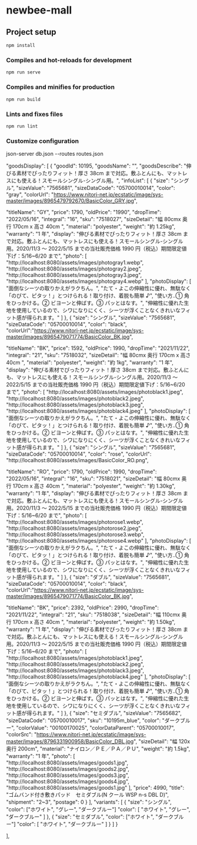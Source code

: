 # newbee-mall

## Project setup

```
npm install
```

### Compiles and hot-reloads for development

```
npm run serve
```

### Compiles and minifies for production

```
npm run build
```

### Lints and fixes files

```
npm run lint
```

### Customize configuration

json-server db.json --routes routes.json

"goodsDisplay": [
{
"goodId": 10195,
"goodsName": "",
"goodsDescribe": "伸びる素材でぴったりフィット！厚さ 38cm まで対応。敷ふとんにも、マットレスにも使える！スモールシングル-シングル用。",
"infoList": [
{
"size": "シングル",
"sizeValue": "7565681",
"sizeDataCode": "05700010014",
"color": "gray",
"colorUrl": "https://www.nitori-net.jp/ecstatic/image/sys-master/images/8965479792670/BasicColor_GRY.jpg",

"titleName": "GY",
"price": 1790,
"oldPrice": "1990",
"dropTime": "2022/05/16",
"integral": "16",
"sku": "7518027",
"sizeDetail": "幅 80cmx 奥行 170cm x 高さ 40cm ",
"material": "polyester",
"weight": "約 1.25kg",
"warranty": "1 年",
"display": "伸びる素材でぴったりフィット！厚さ 38cm まで対応。敷ふとんにも、マットレスにも使える！スモールシングル-シングル用。2020/11/3 ～ 2022/5/15 までの当社販売価格 1990 円（税込）期間限定値下げ：5/16~6/20 まで",
"photo": [
"http://localhost:8080/assets/images/photogray1.webp",
"http://localhost:8080/assets/images/photogray2.jpeg",
"http://localhost:8080/assets/images/photogray3.jpeg",
"http://localhost:8080/assets/images/photogray4.webp"
],
"photoDisplay": [
"面倒なシーツの取りかえがラクちん。",
"たて・よこの伸縮性に優れ、無駄なく「のびて、ピタッ！」とつけられる！取り付け、着脱も簡単 ♪",
"使い方‥① 角をひっかける。② ビヨーンと伸ばす。③ パッとはなす。",
"伸縮性に優れた生地を使用しているので、シワになりにくく、シーツが浮くことなくきれいなフィット感が得られます。"
]
},
{
"size": "シングル",
"sizeValue": "7565681",
"sizeDataCode": "05700010014",
"color": "black",
"colorUrl":"https://www.nitori-net.jp/ecstatic/image/sys-master/images/8965479071774/BasicColor_BK.jpg",

"titleName": "BK",
"price": 1592,
"oldPrice": 1990,
"dropTime": "2021/11/22",
"integral": "21",
"sku": "7518032",
"sizeDetail": "幅 80cmx 奥行 170cm x 高さ 40cm ",
"material": "polyester",
"weight": "約 1kg",
"warranty": "1 年",
"display": "伸びる素材でぴったりフィット！厚さ 38cm まで対応。敷ふとんにも、マットレスにも使える！スモールシングル-シングル用。2020/11/3 ～ 2022/5/15 までの当社販売価格 1990 円（税込）期間限定値下げ：5/16~6/20 まで",
"photo": [
"http://localhost:8080/assets/images/photoblack1.jpeg",
"http://localhost:8080/assets/images/photoblack2.jpeg",
"http://localhost:8080/assets/images/photoblack3.jpeg",
"http://localhost:8080/assets/images/photoblack4.jpeg"
],
"photoDisplay": [
"面倒なシーツの取りかえがラクちん。",
"たて・よこの伸縮性に優れ、無駄なく「のびて、ピタッ！」とつけられる！取り付け、着脱も簡単 ♪",
"使い方‥① 角をひっかける。② ビヨーンと伸ばす。③ パッとはなす。",
"伸縮性に優れた生地を使用しているので、シワになりにくく、シーツが浮くことなくきれいなフィット感が得られます。"
]
},
{
"size": "シングル",
"sizeValue": "7565681",
"sizeDataCode": "05700010014",
"color": "rose",
"colorUrl": "http://localhost:8080/assets/images/BasicColor_RO.png",

"titleName": "RO",
"price": 1790,
"oldPrice": 1990,
"dropTime": "2022/05/16",
"integral": "16",
"sku": "7518021",
"sizeDetail": "幅 80cmx 奥行 170cm x 高さ 40cm ",
"material": "polyester",
"weight": "約 1.30kg",
"warranty": "1 年",
"display": "伸びる素材でぴったりフィット！厚さ 38cm まで対応。敷ふとんにも、マットレスにも使える！スモールシングル-シングル用。2020/11/3 ～ 2022/5/15 までの当社販売価格 1990 円（税込）期間限定値下げ：5/16~6/20 まで",
"photo": [
"http://localhost:8080/assets/images/photorose1.webp",
"http://localhost:8080/assets/images/photorose2.jpeg",
"http://localhost:8080/assets/images/photorose3.webp",
"http://localhost:8080/assets/images/photorose4.webp"
],
"photoDisplay": [
"面倒なシーツの取りかえがラクちん。",
"たて・よこの伸縮性に優れ、無駄なく「のびて、ピタッ！」とつけられる！取り付け、着脱も簡単 ♪",
"使い方‥① 角をひっかける。② ビヨーンと伸ばす。③ パッとはなす。",
"伸縮性に優れた生地を使用しているので、シワになりにくく、シーツが浮くことなくきれいなフィット感が得られます。"
]
},
{
"size": "ダブル",
"sizeValue": "7565681",
"sizeDataCode": "05700010014",
"color": "black",
"colorUrl":"https://www.nitori-net.jp/ecstatic/image/sys-master/images/8965479071774/BasicColor_BK.jpg",

"titleName": "BK",
"price": 2392,
"oldPrice": 2990,
"dropTime": "2021/11/22",
"integral": "21",
"sku": "7518038",
"sizeDetail": "幅 110cmx 奥行 170cm x 高さ 40cm ",
"material": "polyester",
"weight": "約 1.50kg",
"warranty": "1 年",
"display": "伸びる素材でぴったりフィット！厚さ 38cm まで対応。敷ふとんにも、マットレスにも使える！スモールシングル-シングル用。2020/11/3 ～ 2022/5/15 までの当社販売価格 1990 円（税込）期間限定値下げ：5/16~6/20 まで",
"photo": [
"http://localhost:8080/assets/images/photoblack1.jpeg",
"http://localhost:8080/assets/images/photoblack2.jpeg",
"http://localhost:8080/assets/images/photoblack3.jpeg",
"http://localhost:8080/assets/images/photoblack4.jpeg"
],
"photoDisplay": [
"面倒なシーツの取りかえがラクちん。",
"たて・よこの伸縮性に優れ、無駄なく「のびて、ピタッ！」とつけられる！取り付け、着脱も簡単 ♪",
"使い方‥① 角をひっかける。② ビヨーンと伸ばす。③ パッとはなす。",
"伸縮性に優れた生地を使用しているので、シワになりにくく、シーツが浮くことなくきれいなフィット感が得られます。"
]
},
{
"size": "セミダブル",
"sizeValue": "7565682",
"sizeDataCode": "05700010017",
"sku": "10195m_blue",
"color": "ダークブルー",
"colorValue": "00100170025",
"colorDataParent": "05700010017",
"colorSrc": "https://www.nitori-net.jp/ecstatic/image/sys-master/images/8796331900958/BasicColor_DBL.jpg",
"sizeDetail": "幅 120x 奥行 200cm",
"material": "ナイロン／ＰＥ／ＰＡ／ＰＵ",
"weight": "約 1.5kg",
"warranty": "1 年",
"photo": [
"http://localhost:8080/assets/images/goods1.jpg",
"http://localhost:8080/assets/images/goods2.jpg",
"http://localhost:8080/assets/images/goods3.jpg",
"http://localhost:8080/assets/images/goods4.jpg",
"http://localhost:8080/assets/images/goods1.jpg"
],
"price": 4990,
"title": "ゴムバンド付き敷きパッド　セミダブル(N クール WSP n-s DBL D)",
"shipment": "2~3",
"postage": 0
}
],
"variants": [
{
"size": "シングル",
"color": ["ホワイト", "グレー", "ダークブルー"]
"color": [
"ホワイト",
"グレー",
"ダークブルー"
]
},
{
"size": "セミダブル",
"color": ["ホワイト", "ダークブルー"]
"color": [
"ホワイト",
"ダークブルー"
]
}
]
}

],
